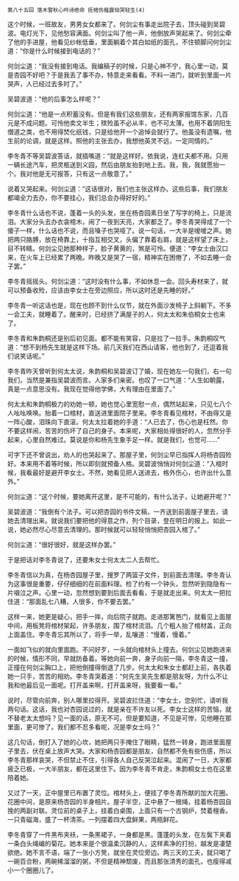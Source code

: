     第八十五回 落木警秋心吟诗绝命 抚棺伤薤露恸哭轻生(4) 

   这个时候，一班故友，男男女女都来了。何剑尘有事走出院子去，顶头碰到吴碧波。电灯光下，见他愁容满面。何剑尘叫了他一声，他倒放声哭起来了。何剑尘牵了他的手进屋，他看见纱帐低垂，里面躺着个其白如纸的面孔，不住顿脚问何剑尘道：“你是什么时候接到电话的？”

   何剑尘道：“我没有接到电话。我编稿子的时候，只是心神不宁，我心里一动，莫是杏园不好吧？于是我丢了事不办，特意走来看看。不料一进门，就听到里面一片哭声，人已经过去多时了。”

   吴碧波道：“他的后事怎么样呢？”

   何剑尘道：“他是一点积蓄没有。但是有我们这些朋友，还有两家报馆东家，几百元是不成问题。可怜他卖文半生；殡殓虽不必从丰，也不可太薄。也用不着阴阳生僧道之类，也不用得焚化纸钱，只是给他开一个追悼会就行了。他虽没有遗嘱，他生前的论调，就是这样。照他的主张去办，我想他英灵不远，一定同情的。”

   李冬青不等吴碧波答话，就插嘴道：“就是这样好。依我说，连杠夫都不用。只用一辆长途汽车，把灵柩送到义园，然后由朋友抬到地上去。我，我，我就愿抬一个。我对他是无可报答，只有这一点敬意了。”

   说着又哭起来。何剑尘道：“这话很对，我们也主张这样办。这些后事，我们朋友都竭全力去办，你不要挂心，我们总会办得好好的。”

   李冬青什么话也不说，蓬着一头的头发，坐在杨杏园素日坐了写字的椅上，只是流泪。大家分头去办衣衾棺木，闹了一夜到天亮，大家都乏了。李冬青哭得成了一个傻子一样，什么话也不说，而且嗓子也哭哑了。说一句话，一大半是嗳嗳之声。她把两只胳膊，放在椅靠上，十指互相交叉，头偏了靠着右肩，就是这样望了床上，目不转睛。何剑尘见她那种样子，脸子黄黄的，煞是可怜。便道：“李女士由汉口来，在火车上已经累了两晚。昨晚又是哭了一宿，精神实在困倦了，不如去睡一会子罢。”

   李冬青摇摇头。何剑尘道：“这时没有什么事，不如休息一会。回头寿材来了，就可以预备收殓，应该由李女士在旁边照应，所以这时还是先睡的好。”

   李冬青一听这话也是，现在也顾不到什么仪节，就在外面沙发椅子上斜躺下。不多一会工夫，就睡着了。醒来时，已经挤了满屋子的人，何太太和朱伯桐女士也来了。

   李冬青和朱韵桐还是别后初见面。都不能有笑容，只是拉了一拉手。朱韵桐叹气道：“想不到杨先生就是这样下场。前几天我们在西山请客，他也到了，还逗着我们说笑话呢。”

   李冬青昨天曾听到何太太说，朱韵桐和吴碧波订了婚，现在她左一句我们，右一句我们，当然是兼指吴碧波而言。人家多们亲密。也叹了一口气道：“人生如朝露，真是一点意思没有。我现在觉得他学佛，大有理由在里面了。”

   何太太和朱韵桐极力的劝她一顿，她也觉心里宽慰一点，偶然站起来，只见七八个人吆吆唤唤。抬着一口棺材，直送进里面院子里来。李冬青看见棺材，不由得又是一阵心酸，泪珠向下直滚。何太太拉着她的手道：“人已去了，伤心也是枉然。你不要这样闹，苦苦的伤坏了自己的身子。本来呢，大家相处得很好的人，忽然分手起来，心里自然难过。莫说是你和杨先生象手足一样。就是我们，也觉可……”

   可字下还不曾说出，劝人的也哭起来了。那屋子里，何剑尘早已指挥人将杨杏园殓好。本来用不着等时候，所以即刻就预备人格。吴碧波悄悄对何剑尘道：“入棺时候，我看最好是避开李女士。不然，她看见把人送进去，格外伤心，也许出什么意外。”

   何剑尘道：“这个时候，要她离开这里，是不可能的，有什么法子，让她避开呢？”

   吴碧波道：“我倒有个法子。可以把杏园的书件文稿，一齐送到前面屋子里去，请她去清理出来。就说我们要把他的得意之作，列个目录，登在明日的报上。如此一说，她必然尽心尽意去清理的。那时候就可以轻轻悄悄把杏园入棺了。”

   何剑尘道：“很好很好，就是这样办罢。”

   于是把话对李冬青说了，还要朱女士何太太二人去帮忙。

   李冬青信以为真，在杨杏园屋子里，搜罗了两篮子文件，到前面去清理。李冬青认为这事很是重要，仔仔细细的在前面料理。检了约有一个钟头，忽然听到隐隐有一片啜泣之声。心里一动，忽然想到要到后面去看看，于是就走出来。何太太一把拉住道：“那面乱七八糟，人很多，你不要去罢。”

   这样一来，她更是疑心，把手一摔，向后院子就跑。走进那篱笆门，就看见上面屋中间，用板凳将棺材架起，许多朋友，围了棺材流泪。几个粗人抬了棺材盖，正向上面盖住。李冬青忘其所以了，将手一举，乱嚷道：“慢着，慢着。”

   一面如飞似的就向里面跑。不问好歹，一头就向棺材头上撞去。何剑尘见她跑进来的时候，情形不同，早就防备着。等她向前一奔，身子向前一隔，李冬青这一撞，正撞在何剑尘胸口上，把他倒撞得倒退了几步。何太太和朱女士都赶上前，各执着她一只手，苦苦的相劝。李冬青哭着道：“何先生吴先生都是朋友呀，为什么不让我和他最后见一面呢。打开盖来啊，打开盖来呀，我要看一看。”

   说时，尽管向前奔，别人哪里拉得开。吴碧波拦住道：“李女士，您别忙，请听我两句话。这话，我也对杏园说过的，就是亲在不许友以死。李女士这样的苦恼，就不替老太太想吗？见一面的话，原无不可。但是要知道，不见是可惨，见他睡在那里面，更可惨了。我们都不忍多看呢，况是李女士吗？”

   这几句话，倒打入了她的心坎，她把两只手掩住了眼睛，猛然一转身，跑进里面屋子里去，伏在桌上放声大哭。大家和杨杏园都是朋友，自然都不免有些伤感，所以李冬青那样哀哭，不但禁止不住，引得各人自己反哭泣起来。混闹了一日，大家都疲乏已极，一大半朋友，都在这里住下。因为李冬青不肯走，朱韵桐女士也在这里陪着她。

   又过了一天，正中屋里已布置了灵位。棺材头上，便挂了李冬青所献的加大花圈。花圈中间，是原来杨杏园的半身相片。屋子半空，正中悬了一根绳，挂着杨杏园自挽的两副对联。灵位前的桌子上，挂着白桌围，上面只有一个古钢炉，焚着檀香。一只青磁海，盛了一杯清茶。一列摆着四大盘鲜果，两瓶鲜花。

   李冬青穿了一件黑布夹袄，一条黑裙子，一身都是黑。蓬蓬的头发，在左鬓下夹着一条白头绳编的菊花。她本来是个很温柔沉静的人，这样素净的打扮，越发是凄楚欲绝。她不言不语，端了一张小方凳，就坐在灵位旁边。两三天的工夫，就只喝了一碗百合粉，两碗稀溜溜的粥，不但是精神颓废，而且那张清秀的面孔，也瘦得减小一个圈圈儿了。

